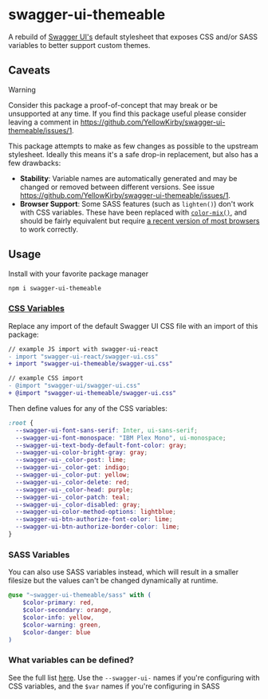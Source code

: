 # swagger-ui-themeable

A rebuild of [Swagger UI's](https://github.com/swagger-api/swagger-ui) default stylesheet that exposes CSS and/or SASS variables to better support custom themes.

## Caveats

> [!WARNING]
> Consider this package a proof-of-concept that may break or be unsupported at any time. If you find this package useful please consider leaving a comment in https://github.com/YellowKirby/swagger-ui-themeable/issues/1.

This package attempts to make as few changes as possible to the upstream stylesheet. Ideally this means it's a safe drop-in replacement, but also has a few drawbacks:
- **Stability**: Variable names are automatically generated and may be changed or removed between different versions. See issue https://github.com/YellowKirby/swagger-ui-themeable/issues/1.
- **Browser Support**: Some SASS features (such as `lighten()`) don't work with CSS variables. These have been replaced with [`color-mix()`](https://developer.mozilla.org/en-US/docs/Web/CSS/color_value/color-mix), and should be fairly equivalent but require [a recent version of most browsers](https://caniuse.com/?search=color-mix) to work correctly.

## Usage

Install with your favorite package manager

```sh
npm i swagger-ui-themeable
```

### [CSS Variables](https://developer.mozilla.org/en-US/docs/Web/CSS/Using_CSS_custom_properties)

Replace any import of the default Swagger UI CSS file with an import of this package:

```diff
// example JS import with swagger-ui-react
- import "swagger-ui-react/swagger-ui.css"
+ import "swagger-ui-themeable/swagger-ui.css"

// example CSS import
- @import "swagger-ui/swagger-ui.css"
+ @import "swagger-ui-themeable/swagger-ui.css"
```


Then define values for any of the CSS variables:

```css
:root {
  --swagger-ui-font-sans-serif: Inter, ui-sans-serif;
  --swagger-ui-font-monospace: "IBM Plex Mono", ui-monospace;
  --swagger-ui-text-body-default-font-color: gray;
  --swagger-ui-color-bright-gray: gray;
  --swagger-ui-_color-post: lime;
  --swagger-ui-_color-get: indigo;
  --swagger-ui-_color-put: yellow;
  --swagger-ui-_color-delete: red;
  --swagger-ui-_color-head: purple;
  --swagger-ui-_color-patch: teal;
  --swagger-ui-_color-disabled: gray;
  --swagger-ui-color-method-options: lightblue;
  --swagger-ui-btn-authorize-font-color: lime;
  --swagger-ui-btn-authorize-border-color: lime;
}
```

### SASS Variables

You can also use SASS variables instead, which will result in a smaller filesize but the values can't be changed dynamically at runtime.

```scss
@use "~swagger-ui-themeable/sass" with (
    $color-primary: red,
    $color-secondary: orange,
    $color-info: yellow,
    $color-warning: green,
    $color-danger: blue
)
```

### What variables can be defined?
See the full list [here](./main.scss). Use the `--swagger-ui-` names if you're configuring with CSS variables, and the `$var` names if you're configuring in SASS
